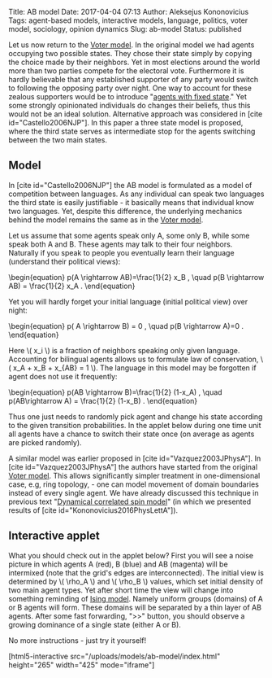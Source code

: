 Title: AB model
Date: 2017-04-04 07:13
Author: Aleksejus Kononovicius
Tags: agent-based models, interactive models, language, politics, voter model, sociology, opinion dynamics
Slug: ab-model
Status: published

Let us now return to the [Voter
model]({filename}/articles/2016/voter-model.md). In the original
model we had agents occupying two possible states. They chose their
state simply by copying the choice made by their neighbors. Yet in most
elections around the world more than two parties compete for the
electoral vote. Furthermore it is hardly believable that any established
supporter of any party would switch to following the opposing party over
night. One way to account for these zealous supporters would be to
introduce "[agents with fixed
state]({filename}/articles/2013/impact-controlled-agents-dynamics-Kirman-model.md)."
Yet some strongly opinionated individuals do changes their beliefs, thus
this would not be an ideal solution. Alternative approach was considered
in \[cite id="Castello2006NJP"\]. In this paper a three state model is
proposed, where the third state serves as intermediate stop for the
agents switching between the two main states.<!--more-->

Model
-----

In \[cite id="Castello2006NJP"\] the AB model is formulated as a model
of competition between languages. As any individual can speak two
languages the third state is easily justifiable - it basically means
that individual know two languages. Yet, despite this difference, the
underlying mechanics behind the model remains the same as in the [Voter
model]({filename}/articles/2016/voter-model.md).

Let us assume that some agents speak only A, some only B, while some
speak both A and B. These agents may talk to their four neighbors.
Naturally if you speak to people you eventually learn their language
(understand their political views):

\begin{equation}
 p(A \rightarrow AB)=\frac{1}{2} x\_B , \quad p(B \rightarrow AB) = \frac{1}{2} x\_A . 
\end{equation}

Yet you will hardly forget your initial language (initial political
view) over night:

\begin{equation}
 p( A \rightarrow B) = 0 , \quad p(B \rightarrow A)=0 . 
\end{equation}

Here \\\(  x\_i \\\) is a fraction of neighbors speaking only given
language. Accounting for bilingual agents allows us to formulate law of
conservation, \\\(  x\_A + x\_B + x\_{AB} = 1 \\\). The language in this
model may be forgotten if agent does not use it frequently:

\begin{equation}
 p(AB \rightarrow B)=\frac{1}{2} (1-x\_A) , \quad p(AB\rightarrow A) = \frac{1}{2} (1-x\_B) . 
\end{equation}

Thus one just needs to randomly pick agent and change his state
according to the given transition probabilities. In the applet below
during one time unit all agents have a chance to switch their state once
(on average as agents are picked randomly).

A similar model was earlier proposed in \[cite id="Vazquez2003JPhysA"\].
In \[cite id="Vazquez2003JPhysA"\] the authors have started from the
original [Voter model]({filename}/articles/2016/voter-model.md).
This allows significantly simpler treatment in one-dimensional case,
e.g, ring topology, - one can model movement of domain boundaries
instead of every single agent. We have already discussed this technique
in previous text "[Dynamical correlated spin
model]({filename}/articles/2016/dynamical-correlated-spin-model.md)" (in
which we presented results of \[cite id="Kononovicius2016PhysLettA"\]).

Interactive applet
------------------

What you should check out in the applet below? First you will see a
noise picture in which agents A (red), B (blue) and AB (magenta) will be
intermixed (note that the grid's edges are interconnected). The initial
view is determined by \\\(  \rho\_A \\\) and \\\(  \rho\_B \\\) values,
which set initial density of two main agent types. Yet after short time
the view will change into something reminding of [Ising
model]({filename}/articles/2010/ising-model.md). Namely uniform groups
(domains) of A or B agents will form. These domains will be separated by
a thin layer of AB agents. After some fast forwarding, "&gt;&gt;"
button, you should observe a growing dominance of a single state (either
A or B).

No more instructions - just try it yourself!

[html5-interactive
src="/uploads/models/ab-model/index.html"
height="265" width="425" mode="iframe"]
